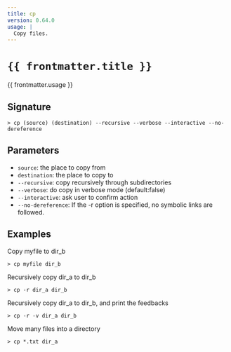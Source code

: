 ```yaml
---
title: cp
version: 0.64.0
usage: |
  Copy files.
---
```


<script>
  import { usePageFrontmatter } from '@vuepress/client';
  export default { computed: { frontmatter() { return usePageFrontmatter().value; } } }
</script>

# <code>{{ frontmatter.title }}</code>

<div style='white-space: pre-wrap;'>{{ frontmatter.usage }}</div>

## Signature

```> cp (source) (destination) --recursive --verbose --interactive --no-dereference```

## Parameters

 -  `source`: the place to copy from
 -  `destination`: the place to copy to
 -  `--recursive`: copy recursively through subdirectories
 -  `--verbose`: do copy in verbose mode (default:false)
 -  `--interactive`: ask user to confirm action
 -  `--no-dereference`: If the -r option is specified, no symbolic links are followed.

## Examples

Copy myfile to dir_b
```shell
> cp myfile dir_b
```

Recursively copy dir_a to dir_b
```shell
> cp -r dir_a dir_b
```

Recursively copy dir_a to dir_b, and print the feedbacks
```shell
> cp -r -v dir_a dir_b
```

Move many files into a directory
```shell
> cp *.txt dir_a
```
